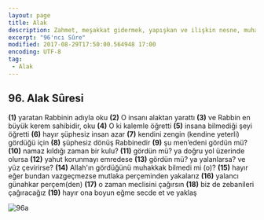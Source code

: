 ```yaml
---
layout: page
title: Alak
description: Zahmet, meşakkat gidermek, yapışkan ve ilişkin nesne, muhabbet eylemek
excerpt: "96'ncı Sûre"
modified: 2017-08-29T17:50:00.564948 17:00
encoding: UTF-8
tag: 
 - Alak
---
```


## 96. Alak Sûresi
**(1)** yaratan Rabbinin adıyla oku
**(2)** O insanı alaktan yarattı
**(3)** ve Rabbin en büyük kerem sahibidir, oku
**(4)** O ki kalemle öğretti
**(5)** insana bilmediği şeyi öğretti
**(6)** hayır şüphesiz insan azar
**(7)** kendini zengin (kendine yeterli) gördüğü için
**(8)** şüphesiz dönüş Rabbinedir
**(9)** şu men’edeni gördün mü?
**(10)** namaz kıldığı zaman bir kulu?
**(11)** gördün mü? ya doğru yol üzerinde olursa
**(12)** yahut korunmayı emredese
**(13)** gördün mü? ya yalanlarsa? ve yüz çevirirse?
**(14)** Allah'ın gördüğünü muhakkak bilmedi mi (o)? 
**(15)** hayır eğer bundan vazgeçmezse mutlaka perçeminden yakalarız
**(16)** yalancı günahkar perçem(den)
**(17)** o zaman meclisini çağırsın
**(18)** biz de zebanileri çağıracağız
**(19)** hayır ona boyun eğme secde et ve yaklaş

![96a]({{site.url}}/images/ayrac-muhur.png)
